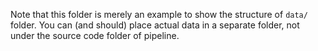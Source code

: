 Note that this folder is merely an example to show the structure of `data/` folder. You can (and should) place actual data in a separate folder, not under the source code folder of pipeline.

